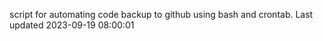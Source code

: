 script for automating code backup to github using bash and crontab. Last updated 2023-09-19 08:00:01
